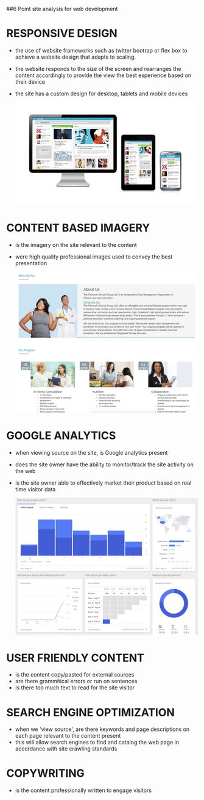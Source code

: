 <!--Collected image definitions-->
[responsive]: responsive.jpg "Screenshot of Responsive design" 
[analytics]: analytics.png "Screenshot of Google Analytics Dashboard" 
[imagery]: imagery.png "Screenshot of Imagery Based Assets" 
<!--Using an image reference-->
<!--images-->

##6 Point site analysis for web development

# RESPONSIVE DESIGN

- the use of website frameworks such as twitter bootrap or flex box to achieve a website design that adapts to scaling.
- the website responds to the size of the screen and rearranges the content accordingly to provide the view the best experience based on their device
- the site has a custom design for desktop, tablets and mobile devices

    ![Mockup for feature A][responsive]


# CONTENT BASED IMAGERY

- is the imagery on the site relevant to the content
- were high quality professional images used to convey the best presentation

    ![Mockup for feature A][imagery]

# GOOGLE ANALYTICS

- when viewing source on the site, is Google analytics present
- does the site owner have the ability to monitor/track the site activity on the web
- is the site owner able to effectively market their product based on real time visitor data

    ![Mockup for feature A][analytics]

# USER FRIENDLY CONTENT

- is the content copy/pasted for external sources
- are there grammitical errors or run on sentences
- is there too much text to read for the site visitor

# SEARCH ENGINE OPTIMIZATION

- when we 'view source', are there keywords and page descriptions on each page relevant to the content present
- this will allow search engines to find and catalog the web page in accordance with site crawling standards

# COPYWRITING

- is the content professionally written to engage visitors

